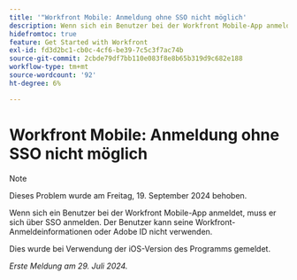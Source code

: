 ```yaml
---
title: '"Workfront Mobile: Anmeldung ohne SSO nicht möglich'
description: Wenn sich ein Benutzer bei der Workfront Mobile-App anmeldet, muss er sich über SSO anmelden. Der Benutzer kann seine Workfront-Anmeldeinformationen oder Adobe ID nicht verwenden.
hidefromtoc: true
feature: Get Started with Workfront
exl-id: fd3d2bc1-cb0c-4cf6-be39-7c5c3f7ac74b
source-git-commit: 2cbde79df7bb110e083f8e8b65b319d9c682e188
workflow-type: tm+mt
source-wordcount: '92'
ht-degree: 6%

---
```


# Workfront Mobile: Anmeldung ohne SSO nicht möglich

>[!NOTE]
>
>Dieses Problem wurde am Freitag, 19. September 2024 behoben.

Wenn sich ein Benutzer bei der Workfront Mobile-App anmeldet, muss er sich über SSO anmelden. Der Benutzer kann seine Workfront-Anmeldeinformationen oder Adobe ID nicht verwenden.

Dies wurde bei Verwendung der iOS-Version des Programms gemeldet.

_Erste Meldung am 29. Juli 2024._
